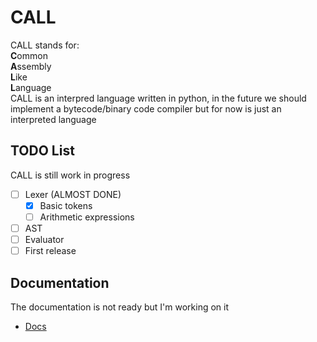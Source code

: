 # CALL
CALL stands for:<BR>
**C**ommon<BR>
**A**ssembly<BR>
**L**ike<BR>
**L**anguage<BR>
CALL is an interpred language written in python, in the future we should
implement a bytecode/binary code compiler but for now is just an interpreted
language

## TODO List
CALL is still work in progress
 - [ ] Lexer (ALMOST DONE)
   - [x] Basic tokens
   - [ ] Arithmetic expressions
 - [ ] AST
 - [ ] Evaluator
 - [ ] First release

## Documentation
The documentation is not ready but I'm working on it
 - [Docs](./docs/README.md)
